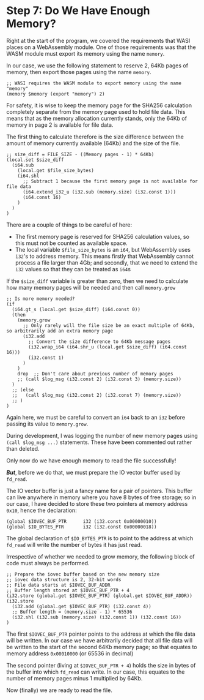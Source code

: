 # Step 7: Do We Have Enough Memory?

Right at the start of the program, we covered the requirements that WASI places on a WebAssembly module.
One of those requirements was that the WASM module must export its memory using the name `memory`.

In our case, we use the following statement to reserve 2, 64Kb pages of memory, then export those pages using the name `memory`.

```wat
;; WASI requires the WASM module to export memory using the name "memory"
(memory $memory (export "memory") 2)
```

For safety, it is wise to keep the memory page for the SHA256 calculation completely separate from the memory page used to hold file data.
This means that as the memory allocation currently stands, only the 64Kb of memory in page 2 is available for file data.

The first thing to calculate therefore is the size difference between the amount of memory currently available (64Kb) and the size of the file.

```wat
;; size_diff = FILE_SIZE - ((Memory pages - 1) * 64Kb)
(local.set $size_diff
  (i64.sub
    (local.get $file_size_bytes)
    (i64.shl
      ;; Subtract 1 because the first memory page is not available for file data
      (i64.extend_i32_u (i32.sub (memory.size) (i32.const 1)))
      (i64.const 16)
    )
  )
)
```

There are a couple of things to be careful of here:

* The first memory page is reserved for SHA256 calculation values, so this must not be counted as available space.
* The local variable `$file_size_bytes` is an `i64`, but WebAssembly uses `i32`'s to address memory.
   This means firstly that WebAssembly cannot process a file larger than 4Gb; and secondly, that we need to extend the `i32` values so that they can be treated as `i64`s

If the `$size_diff` variable is greater than zero, then we need to calculate how many memory pages will be needed and then call `memory.grow`

```wat
;; Is more memory needed?
(if
  (i64.gt_s (local.get $size_diff) (i64.const 0))
  (then
    (memory.grow
      ;; Only rarely will the file size be an exact multiple of 64Kb, so arbitrarily add an extra memory page
      (i32.add
        ;; Convert the size difference to 64Kb message pages
        (i32.wrap_i64 (i64.shr_u (local.get $size_diff) (i64.const 16)))
        (i32.const 1)
      )
    )
    drop  ;; Don't care about previous number of memory pages
    ;; (call $log_msg (i32.const 2) (i32.const 3) (memory.size))
  )
  ;; (else
  ;;   (call $log_msg (i32.const 2) (i32.const 7) (memory.size))
  ;; )
)
```

Again here, we must be careful to convert an `i64` back to an `i32` before passing its value to `memory.grow`.

During development, I was logging the number of new memory pages using `(call $log_msg ...)` statements.
These have been commented out rather than deleted.

Only now do we have enough memory to read the file successfully!

***But***, before we do that, we must prepare the IO vector buffer used by `fd_read`.

The IO vector buffer is just a fancy name for a pair of pointers.
This buffer can live anywhere in memory where you have 8 bytes of free storage; so in our case, I have decided to store these two pointers at memory address `0x10`, hence the declaration:

```wat
(global $IOVEC_BUF_PTR      i32 (i32.const 0x00000010))
(global $IO_BYTES_PTR       i32 (i32.const 0x00000018))
```

The global declaration of `$IO_BYTES_PTR` is to point to the address at which `fd_read` will write the number of bytes it has just read.

Irrespective of whether we needed to grow memory, the following block of code must always be performed.

```wat
;; Prepare the iovec buffer based on the new memory size
;; iovec data structure is 2, 32-bit words
;; File data starts at $IOVEC_BUF_ADDR
;; Buffer length stored at $IOVEC_BUF_PTR + 4
(i32.store (global.get $IOVEC_BUF_PTR) (global.get $IOVEC_BUF_ADDR))
(i32.store
  (i32.add (global.get $IOVEC_BUF_PTR) (i32.const 4))
  ;; Buffer length = (memory.size - 1) * 65536
  (i32.shl (i32.sub (memory.size) (i32.const 1)) (i32.const 16))
)
```

The first `$IOVEC_BUF_PTR` pointer points to the address at which the file data will be written.
In our case we have arbitrarily decided that all file data will be written to the start of the second 64Kb memory page; so that equates to memory address `0x00010000` (or 65536 in decimal)

The second pointer (living at `$IOVEC_BUF_PTR + 4`) holds the size in bytes of the buffer into which `fd_read` can write.
In our case, this equates to the number of memory pages minus 1 multiplied by 64Kb.

Now (finally) we are ready to read the file.
